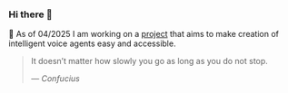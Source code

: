 ### Hi there 👋

🔭 As of 04/2025 I am working on a [project](https://github.com/mrkowalski/voice_agents) that aims to make creation of intelligent voice agents easy and accessible.

<!--
- 🌱 I’m currently learning ...
- 👯 I’m looking to collaborate on ...
- 🤔 I’m looking for help with ...
- 💬 Ask me about ...
- 📫 How to reach me: ...
- 😄 Pronouns: ...
- ⚡ Fun fact: ...
-->

> It doesn’t matter how slowly you go as long as you do not stop.
>
> &mdash; <cite>Confucius</cite>
